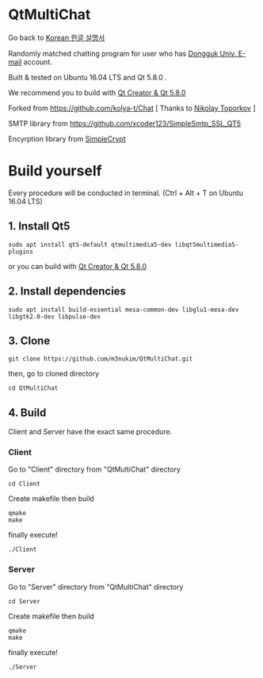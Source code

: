 # QtMultiChat

Go back to [Korean 한글 설명서](https://github.com/m3nukim/QtMultiChat/blob/master/README.md)

Randomly matched chatting program for user who has [Dongguk Univ. E-mail](https://mail.dongguk.edu) account.

Built & tested on Ubuntu 16.04 LTS and Qt 5.8.0 .

We recommend you to build with [Qt Creator & Qt 5.8.0](http://download.qt.io/official_releases/qt/5.8/5.8.0/qt-opensource-linux-x64-5.8.0.run)


Forked from https://github.com/kolya-t/Chat [ Thanks to [Nikolay Toporkov](https://github.com/kolya-t) ]

SMTP library from https://github.com/xcoder123/SimpleSmtp_SSL_QT5

Encyrption library from [SimpleCrypt](https://wiki.qt.io/Simple_encryption_with_SimpleCrypt)

# Build yourself

Every procedure will be conducted in terminal. (Ctrl + Alt + T on Ubuntu 16.04 LTS)

## 1. Install Qt5

<pre><code>sudo apt install qt5-default qtmultimedia5-dev libqt5multimedia5-plugins</code></pre>

or you can build with [Qt Creator & Qt 5.8.0](http://download.qt.io/official_releases/qt/5.8/5.8.0/qt-opensource-linux-x64-5.8.0.run)

## 2. Install dependencies

<pre><code>sudo apt install build-essential mesa-common-dev libglu1-mesa-dev libgtk2.0-dev libpulse-dev </code></pre>

## 3. Clone

<pre><code>git clone https://github.com/m3nukim/QtMultiChat.git</pre></code>

then, go to cloned directory

<pre><code>cd QtMultiChat</pre></code>

## 4. Build

Client and Server have the exact same procedure.

### Client

Go to "Client" directory from "QtMultiChat" directory

<pre><code>cd Client</pre></code>

Create makefile then build

<pre><code>qmake
make</pre></code>

finally execute!

<pre><code>./Client</pre></code>

### Server

Go to "Server" directory from "QtMultiChat" directory

<pre><code>cd Server</pre></code>

Create makefile then build

<pre><code>qmake
make</pre></code>

finally execute!

<pre><code>./Server</pre></code>
